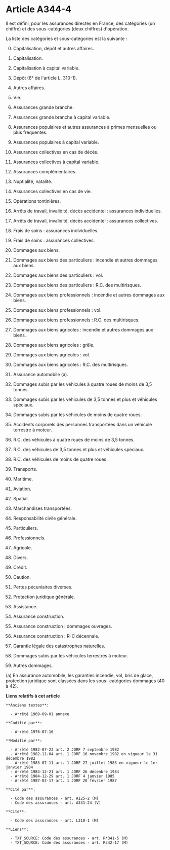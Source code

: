 # Article A344-4

Il est défini, pour les assurances directes en France, des catégories (un chiffre) et des sous-catégories (deux chiffres)
d'opération.

La liste des catégories et sous-catégories est la suivante :

0. Capitalisation, dépôt et autres affaires.

00. Capitalisation.

01. Capitalisation à capital variable.

05. Dépôt (6° de l'article L. 310-1).

08. Autres affaires.

1. Vie.

10. Assurances grande branche.

11. Assurances grande branche à capital variable.

12. Assurances populaires et autres assurances à primes mensuelles ou plus fréquentes.

13. Assurances populaires à capital variable.

14. Assurances collectives en cas de décès.

15. Assurances collectives à capital variable.

16. Assurances complémentaires.

17. Nuptialité, natalité.

18. Assurances collectives en cas de vie.

19. Opérations tontinières.

20. Arrêts de travail, invalidité, décès accidentel : assurances individuelles.

21. Arrêts de travail, invalidité, décès accidentel : assurances collectives.

22. Frais de soins : assurances individuelles.

23. Frais de soins : assurances collectives.

3. Dommages aux biens.

30. Dommages aux biens des particuliers : incendie et autres dommages aux biens.

31. Dommages aux biens des particuliers : vol.

32. Dommages aux biens des particuliers : R.C. des multirisques.

33. Dommages aux biens professionnels : incendie et autres dommages aux biens.

34. Dommages aux biens professionnels : vol.

35. Dommages aux biens professionnels : R.C. des multirisques.

36. Dommages aux biens agricoles : incendie et autres dommages aux biens.

37. Dommages aux biens agricoles : grêle.

38. Dommages aux biens agricoles : vol.

39. Dommages aux biens agricoles : R.C. des multirisques.

4. Assurance automobile (a).

40. Dommages subis par les véhicules à quatre roues de moins de 3,5 tonnes.

41. Dommages subis par les véhicules de 3,5 tonnes et plus et véhicules spéciaux.

42. Dommages subis par les véhicules de moins de quatre roues.

43. Accidents corporels des personnes transportées dans un véhicule terrestre à moteur.

45. R.C. des véhicules à quatre roues de moins de 3,5 tonnes.

46. R.C. des véhicules de 3,5 tonnes et plus et véhicules spéciaux.

47. R.C. des véhicules de moins de quatre roues.

5. Transports.

50. Maritime.

51. Aviation.

52. Spatial.

53. Marchandises transportées.

6. Responsabilité civile générale.

60. Particuliers.

61. Professionnels.

62. Agricole.

7. Divers.

70. Crédit.

71. Caution.

72. Pertes pécuniaires diverses.

73. Protection juridique générale.

74. Assistance.

8. Assurance construction.

80. Assurance construction : dommages ouvrages.

81. Assurance construction : R-C décennale.

9. Garantie légale des catastrophes naturelles.

90. Dommages subis par les véhicules terrestres à moteur.

91. Autres dommages.

(a) En assurance automobile, les garanties incendie, vol, bris de glace, protection juridique sont classées dans les sous-
catégories dommages (40 à 42).

**Liens relatifs à cet article**

	**Anciens textes**:

	  - Arrêté 1969-09-01 annexe

	**Codifié par**:

	  - Arrêté 1976-07-16

	**Modifié par**:

	  - Arrêté 1982-07-23 art. 2 JORF 7 septembre 1982
	  - Arrêté 1982-11-04 art. 1 JORF 16 novembre 1982 en vigueur le 31 décembre 1982
	  - Arrêté 1983-07-11 art. 1 JORF 27 juillet 1983 en vigueur le 1er janvier 1984
	  - Arrêté 1984-12-21 art. 1 JORF 26 décembre 1984
	  - Arrêté 1984-12-29 art. 1 JORF 4 janvier 1985
	  - Arrêté 1987-02-17 art. 1 JORF 20 février 1987

	**Cité par**:

	  - Code des assurances - art. A125-2 (M)
	  - Code des assurances - art. A331-24 (V)

	**Cite**:

	  - Code des assurances - art. L310-1 (M)

	**Liens**:

	  - TXT_SOURCE: Code des assurances - art. R*341-5 (M)
	  - TXT_SOURCE: Code des assurances - art. R342-17 (M)
